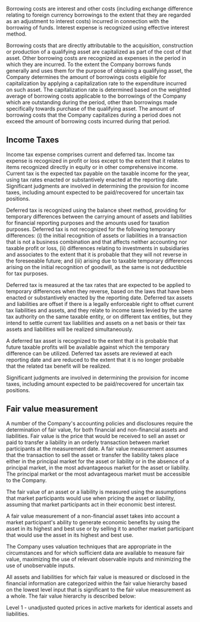 Borrowing costs are interest and other costs (including exchange difference relating to foreign currency borrowings to the extent that they are regarded as an adjustment to interest costs) incurred in connection with the borrowing of funds. Interest expense is recognized using effective interest method.

Borrowing costs that are directly attributable to the acquisition, construction or production of a qualifying asset are capitalized as part of the cost of that asset. Other borrowing costs are recognized as expenses in the period in which they are incurred. To the extent the Company borrows funds generally and uses them for the purpose of obtaining a qualifying asset, the Company determines the amount of borrowings costs eligible for capitalization by applying a capitalization rate to the expenditure incurred on such asset. The capitalization rate is determined based on the weighted average of borrowing costs applicable to the borrowings of the Company which are outstanding during the period, other than borrowings made specifically towards purchase of the qualifying asset. The amount of borrowing costs that the Company capitalizes during a period does not exceed the amount of borrowing costs incurred during that period.

## Income Taxes

Income tax expense comprises current and deferred tax. Income tax expense is recognized in profit or loss except to the extent that it relates to items recognized directly in equity or in other comprehensive income. Current tax is the expected tax payable on the taxable income for the year, using tax rates enacted or substantively enacted at the reporting date. Significant judgments are involved in determining the provision for income taxes, including amount expected to be paid/recovered for uncertain tax positions.

Deferred tax is recognized using the balance sheet method, providing for temporary differences between the carrying amount of assets and liabilities for financial reporting purposes and the amounts used for taxation purposes. Deferred tax is not recognized for the following temporary differences: (i) the initial recognition of assets or liabilities in a transaction that is not a business combination and that affects neither accounting nor taxable profit or loss, (ii) differences relating to investments in subsidiaries and associates to the extent that it is probable that they will not reverse in the foreseeable future; and (iii) arising due to taxable temporary differences arising on the initial recognition of goodwill, as the same is not deductible for tax purposes.

Deferred tax is measured at the tax rates that are expected to be applied to temporary differences when they reverse, based on the laws that have been enacted or substantively enacted by the reporting date. Deferred tax assets and liabilities are offset if there is a legally enforceable right to offset current tax liabilities and assets, and they relate to income taxes levied by the same tax authority on the same taxable entity, or on different tax entities, but they intend to settle current tax liabilities and assets on a net basis or their tax assets and liabilities will be realized simultaneously.

A deferred tax asset is recognized to the extent that it is probable that future taxable profits will be available against which the temporary difference can be utilized. Deferred tax assets are reviewed at each reporting date and are reduced to the extent that it is no longer probable that the related tax benefit will be realized.

Significant judgments are involved in determining the provision for income taxes, including amount expected to be paid/recovered for uncertain tax positions.

## Fair value measurement

A number of the Company's accounting policies and disclosures require the determination of fair value, for both financial and non-financial assets and liabilities. Fair value is the price that would be received to sell an asset or paid to transfer a liability in an orderly transaction between market participants at the measurement date. A fair value measurement assumes that the transaction to sell the asset or transfer the liability takes place either in the principal market for the asset or liability or in the absence of a principal market, in the most advantageous market for the asset or liability. The principal market or the most advantageous market must be accessible to the Company.

The fair value of an asset or a liability is measured using the assumptions that market participants would use when pricing the asset or liability, assuming that market participants act in their economic best interest.

A fair value measurement of a non-financial asset takes into account a market participant's ability to generate economic benefits by using the asset in its highest and best use or by selling it to another market participant that would use the asset in its highest and best use.

The Company uses valuation techniques that are appropriate in the circumstances and for which sufficient data are available to measure fair value, maximizing the use of relevant observable inputs and minimizing the use of unobservable inputs.

All assets and liabilities for which fair value is measured or disclosed in the financial information are categorized within the fair value hierarchy based on the lowest level input that is significant to the fair value measurement as a whole. The fair value hierarchy is described below:

Level 1 - unadjusted quoted prices in active markets for identical assets and liabilities.